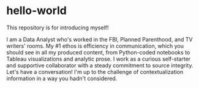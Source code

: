 # hello-world
This repository is for introducing myself!

I am a Data Analyst who's worked in the FBI, Planned Parenthood, and TV writers' rooms. My #1 ethos is efficiency in communication, which you should see in all my produced content, from Python-coded notebooks to Tableau visualizations and analytic prose. I work as a curious self-starter and supportive collaborator with a steady commitment to source integrity. Let's have a conversation! I'm up to the challenge of contextualization information in a way you hadn't considered.

